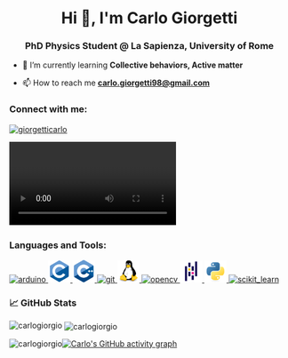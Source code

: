 <h1 align="center">Hi 👋, I'm Carlo Giorgetti</h1>
<h3 align="center">PhD Physics Student @ La Sapienza, University of Rome</h3>

- 🌱 I’m currently learning **Collective behaviors, Active matter**

- 📫 How to reach me **carlo.giorgetti98@gmail.com**

<h3 align="left">Connect with me:</h3>
<p align="left">
<a href="https://instagram.com/giorgetticarlo" target="blank"><img align="center" src="https://raw.githubusercontent.com/rahuldkjain/github-profile-readme-generator/master/src/images/icons/Social/instagram.svg" alt="giorgetticarlo" height="30" width="40" /></a>
</p>


![](https://user-images.githubusercontent.com/61513967/201534669-bcea30c3-f227-4855-bbe7-ea22b9833fc3.mp4)


<h3 align="left">Languages and Tools:</h3>
<p align="left"> <a href="https://www.arduino.cc/" target="_blank" rel="noreferrer"> <img src="https://cdn.worldvectorlogo.com/logos/arduino-1.svg" alt="arduino" width="40" height="40"/> </a> <a href="https://www.cprogramming.com/" target="_blank" rel="noreferrer"> <img src="https://raw.githubusercontent.com/devicons/devicon/master/icons/c/c-original.svg" alt="c" width="40" height="40"/> </a> <a href="https://www.w3schools.com/cpp/" target="_blank" rel="noreferrer"> <img src="https://raw.githubusercontent.com/devicons/devicon/master/icons/cplusplus/cplusplus-original.svg" alt="cplusplus" width="40" height="40"/> </a> <a href="https://git-scm.com/" target="_blank" rel="noreferrer"> <img src="https://www.vectorlogo.zone/logos/git-scm/git-scm-icon.svg" alt="git" width="40" height="40"/> </a> <a href="https://www.linux.org/" target="_blank" rel="noreferrer"> <img src="https://raw.githubusercontent.com/devicons/devicon/master/icons/linux/linux-original.svg" alt="linux" width="40" height="40"/> </a> <a href="https://opencv.org/" target="_blank" rel="noreferrer"> <img src="https://www.vectorlogo.zone/logos/opencv/opencv-icon.svg" alt="opencv" width="40" height="40"/> </a> <a href="https://pandas.pydata.org/" target="_blank" rel="noreferrer"> <img src="https://raw.githubusercontent.com/devicons/devicon/2ae2a900d2f041da66e950e4d48052658d850630/icons/pandas/pandas-original.svg" alt="pandas" width="40" height="40"/> </a> <a href="https://www.python.org" target="_blank" rel="noreferrer"> <img src="https://raw.githubusercontent.com/devicons/devicon/master/icons/python/python-original.svg" alt="python" width="40" height="40"/> </a> <a href="https://scikit-learn.org/" target="_blank" rel="noreferrer"> <img src="https://upload.wikimedia.org/wikipedia/commons/0/05/Scikit_learn_logo_small.svg" alt="scikit_learn" width="40" height="40"/> </a> </p>

### &#x1f4c8; GitHub Stats
<p><img align="left" src="https://github-readme-stats.vercel.app/api/top-langs?username=carlogiorgio&show_icons=true&locale=en&layout=compact" alt="carlogiorgio" /></p>

<p>&nbsp;<img align="center" src="https://github-readme-stats.vercel.app/api?username=carlogiorgio&show_icons=true&locale=en" alt="carlogiorgio" /></p>

<p><img align="left" src="https://github-readme-streak-stats.herokuapp.com/?user=carlogiorgio&layout=compact&theme=prussian" alt="carlogiorgio" /></p>

[![Carlo's GitHub activity graph](https://activity-graph.herokuapp.com/graph?username=carlogiorgio&theme=github)](https://git.io/carlogiorgio) 
